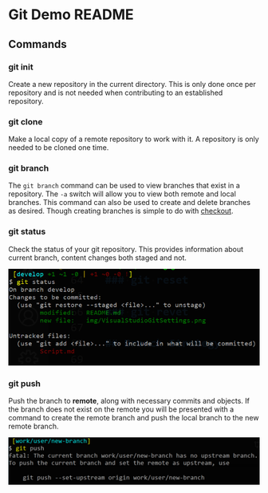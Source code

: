 # Git Demo README

## Commands

### git init

Create a new repository in the current directory. This is only done once per repository and is not needed when contributing to an established repository.

### git clone

Make a local copy of a remote repository to work with it. A repository is only needed to be cloned one time.

### git branch

The `git branch` command can be used to view branches that exist in a repository. The `-a` switch will allow you to view both remote and local branches. This command can also be used to create and delete branches as desired. Though creating branches is simple to do with [checkout](#git-checkout).

### git status

Check the status of your git repository. This provides information about current branch, content changes both staged and not.

![git status](img/git-status.png?raw=true "VisualStudio GIT settings")

### git push

Push the branch to **remote**, along with necessary commits and objects. If the branch does not exist on the remote you will be presented with a command to create the remote branch and push the local branch to the new remote branch.

![git push new branch](img/git-push-new-branch.png?raw=true "git push new branch")
